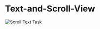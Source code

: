 # Text-and-Scroll-View
![Scroll Text Task](https://user-images.githubusercontent.com/50689509/145590302-49d38157-6263-4ef6-a3b9-5f27d590876a.gif)
